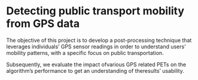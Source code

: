 # Detecting public transport mobility from GPS data

The objective of this project is to develop a post-processing technique that leverages individuals’ GPS sensor readings in order to understand users’ mobility patterns, with a specific focus on public transportation. 

Subsequently, we evaluate the impact ofvarious GPS related PETs on the algorithm’s performance to get an understanding of theresults’ usability.
